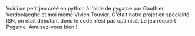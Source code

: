 Voici un petit jeu créé en python à l'aide de pygame par Gauthier Verdoolaeghe et moi même Vivien Touvier.
C'était notre projet en spécialité ISN, on était débutant donc le code n'est pas optimisé. 
Le jeu requiert Pygame.
Amusez-vous bien !
